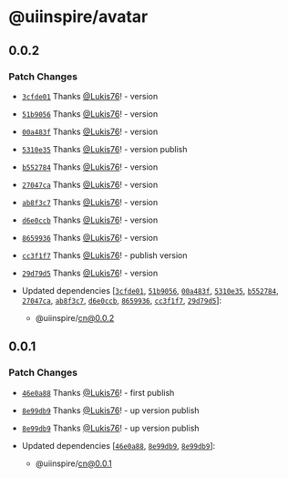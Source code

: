 # @uiinspire/avatar

## 0.0.2

### Patch Changes

- [`3cfde01`](https://github.com/Lukis76/uiinspire/commit/3cfde018f2c779cf0b8a52accda402130e3a62c9) Thanks [@Lukis76](https://github.com/Lukis76)! - version

- [`51b9056`](https://github.com/Lukis76/uiinspire/commit/51b90567a61ed96429eead05253839422da2394d) Thanks [@Lukis76](https://github.com/Lukis76)! - version

- [`00a483f`](https://github.com/Lukis76/uiinspire/commit/00a483f9db73dc9d10e4375b9a24c0d1bc57a663) Thanks [@Lukis76](https://github.com/Lukis76)! - version

- [`5310e35`](https://github.com/Lukis76/uiinspire/commit/5310e355280e23de885612c2047ac34e553a4192) Thanks [@Lukis76](https://github.com/Lukis76)! - version publish

- [`b552784`](https://github.com/Lukis76/uiinspire/commit/b552784a8296319e5f39a7cf9f62973a237541ec) Thanks [@Lukis76](https://github.com/Lukis76)! - version

- [`27047ca`](https://github.com/Lukis76/uiinspire/commit/27047cac9b6d9aa76529e438e44cb56adcab56a1) Thanks [@Lukis76](https://github.com/Lukis76)! - version

- [`ab8f3c7`](https://github.com/Lukis76/uiinspire/commit/ab8f3c7aa96afa4c1f17b6bd2bf2e3fcb5701be0) Thanks [@Lukis76](https://github.com/Lukis76)! - version

- [`d6e0ccb`](https://github.com/Lukis76/uiinspire/commit/d6e0ccbb9d14aa8b44075014e96cec6eec584e82) Thanks [@Lukis76](https://github.com/Lukis76)! - version

- [`8659936`](https://github.com/Lukis76/uiinspire/commit/86599369b4d9ec2842ea8e1553c584d29c2f6a20) Thanks [@Lukis76](https://github.com/Lukis76)! - version

- [`cc3f1f7`](https://github.com/Lukis76/uiinspire/commit/cc3f1f70a3cb8aa53c2733872fe4ebb34b933ac1) Thanks [@Lukis76](https://github.com/Lukis76)! - publish version

- [`29d79d5`](https://github.com/Lukis76/uiinspire/commit/29d79d5443e3a56f7e3121f2f5269be645c9e09b) Thanks [@Lukis76](https://github.com/Lukis76)! - version

- Updated dependencies [[`3cfde01`](https://github.com/Lukis76/uiinspire/commit/3cfde018f2c779cf0b8a52accda402130e3a62c9), [`51b9056`](https://github.com/Lukis76/uiinspire/commit/51b90567a61ed96429eead05253839422da2394d), [`00a483f`](https://github.com/Lukis76/uiinspire/commit/00a483f9db73dc9d10e4375b9a24c0d1bc57a663), [`5310e35`](https://github.com/Lukis76/uiinspire/commit/5310e355280e23de885612c2047ac34e553a4192), [`b552784`](https://github.com/Lukis76/uiinspire/commit/b552784a8296319e5f39a7cf9f62973a237541ec), [`27047ca`](https://github.com/Lukis76/uiinspire/commit/27047cac9b6d9aa76529e438e44cb56adcab56a1), [`ab8f3c7`](https://github.com/Lukis76/uiinspire/commit/ab8f3c7aa96afa4c1f17b6bd2bf2e3fcb5701be0), [`d6e0ccb`](https://github.com/Lukis76/uiinspire/commit/d6e0ccbb9d14aa8b44075014e96cec6eec584e82), [`8659936`](https://github.com/Lukis76/uiinspire/commit/86599369b4d9ec2842ea8e1553c584d29c2f6a20), [`cc3f1f7`](https://github.com/Lukis76/uiinspire/commit/cc3f1f70a3cb8aa53c2733872fe4ebb34b933ac1), [`29d79d5`](https://github.com/Lukis76/uiinspire/commit/29d79d5443e3a56f7e3121f2f5269be645c9e09b)]:
  - @uiinspire/cn@0.0.2

## 0.0.1

### Patch Changes

- [`46e0a88`](https://github.com/Lukis76/uiinspire/commit/46e0a88952d8a3b8d6c5187ba4361eef4416b67a) Thanks [@Lukis76](https://github.com/Lukis76)! - first publish

- [`8e99db9`](https://github.com/Lukis76/uiinspire/commit/8e99db98b5d439cb8f8a54ac767bd7448f23870b) Thanks [@Lukis76](https://github.com/Lukis76)! - up version publish

- [`8e99db9`](https://github.com/Lukis76/uiinspire/commit/8e99db98b5d439cb8f8a54ac767bd7448f23870b) Thanks [@Lukis76](https://github.com/Lukis76)! - up version publish

- Updated dependencies [[`46e0a88`](https://github.com/Lukis76/uiinspire/commit/46e0a88952d8a3b8d6c5187ba4361eef4416b67a), [`8e99db9`](https://github.com/Lukis76/uiinspire/commit/8e99db98b5d439cb8f8a54ac767bd7448f23870b), [`8e99db9`](https://github.com/Lukis76/uiinspire/commit/8e99db98b5d439cb8f8a54ac767bd7448f23870b)]:
  - @uiinspire/cn@0.0.1
